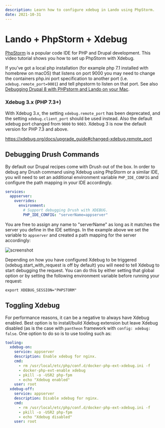 ```yaml
---
description: Learn how to configure xdebug in Lando using PhpStorm.
date: 2021-10-31
---
```


# Lando + PhpStorm + Xdebug

<GuideHeader />
<YouTube url="https://www.youtube.com/embed/sHNJxx0L9r0" />

[PhpStorm](https://www.jetbrains.com/phpstorm/) is a popular code IDE for PHP
and Drupal development. This video tutorial shows you how to set up PhpStorm with Xdebug.

If you’ve got a local php installation (for example php 7.1 installed with homebrew on macOS) that listens on port 9000 you may need to change the containers php.ini port specification to another port (i.e. `xdebug.remote_port=9001`) and tell phpstorm to listen on that port. See also [Debugging Drupal 8 with PHPstorm and Lando on your Mac](https://www.austinprogressivecalendar.com/blog/debugging-drupal8-phpstorm-and-lando-your-mac).

### Xdebug 3.x (PHP 7.3+)
With Xdebug 3.x, the setting `xdebug.remote_port` has been deprecated, and the setting `xdebug.client_port` should be used instead.
Also the default xdebug port changed from `9000` to `9003`. Xdebug 3 is now the default version for PHP 7.3 and above.

https://xdebug.org/docs/upgrade_guide#changed-xdebug.remote_port

## Debugging Drush Commands

By default our Drupal recipes come with Drush out of the box. In order to debug any Drush command using Xdebug using
PhpStorm or a similar IDE, you will need to set an additional environment variable `PHP_IDE_CONFIG` and configure the
path mapping in your IDE accordingly.

```yaml
services:
  appserver:
    overrides:
      environment:
        # Support debugging Drush with XDEBUG.
        PHP_IDE_CONFIG: "serverName=appserver"
```

You are free to assign any name to "serverName" as long as it matches the server you define in the IDE settings.
In the example above we set the variable to `appserver` and created a path mapping for the server accordingly:

![screenshot](/images/drush-xdebug-phpstorm.png)

Depending on how you have configured Xdebug to be triggered (xdebug.start_with_request is off by default) 
you will need to tell Xdebug to start debugging the request. You can do this by either setting that global
option or by setting the following environment variable before running your request:

```
export XDEBUG_SESSION="PHPSTORM"
```

## Toggling Xdebug
For performance reasons, it can be a negative to always have Xdebug enabled. Best option is to install/build
Xdebug extension but leave Xdebug disabled (as is the case with `pantheon` framework with `config: xdebug: false`.
One option to do so is to use tooling such as:

```yaml
tooling:
  xdebug-on:
    service: appserver
    description: Enable xdebug for nginx.
    cmd:
      - rm /usr/local/etc/php/conf.d/docker-php-ext-xdebug.ini -f
      - docker-php-ext-enable xdebug
      - pkill -o -USR2 php-fpm
      - echo "Xdebug enabled"
    user: root
  xdebug-off:
    service: appserver
    description: Disable xdebug for nginx.
    cmd:
      - rm /usr/local/etc/php/conf.d/docker-php-ext-xdebug.ini -f
      - pkill -o -USR2 php-fpm
      - echo "Xdebug disabled"
    user: root
  ```

<GuideFooter />
<Newsletter />

